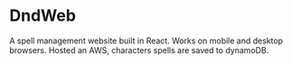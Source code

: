 # DndWeb

A spell management website built in React. Works on mobile and desktop browsers.
Hosted an AWS, characters spells are saved to dynamoDB.
